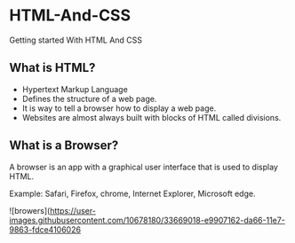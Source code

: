 # HTML-And-CSS
Getting started With HTML And CSS

## What is HTML?
- Hypertext Markup Language
- Defines the  structure of a web page.
- It is way to tell a browser how to display a web page.
- Websites are almost always built with blocks of HTML called divisions.

## What is a Browser?
A browser is an app with a graphical user interface that is used to display HTML.

Example: Safari, Firefox, chrome, Internet Explorer, Microsoft edge.

![browers](https://user-images.githubusercontent.com/10678180/33669018-e9907162-da66-11e7-9863-fdce4106026



